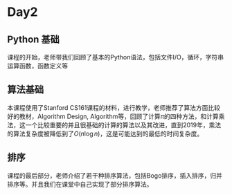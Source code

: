 # Day2

## Python 基础

课程的开始，老师带我们回顾了基本的Python语法，包括文件I/O，循环，字符串运算函数，函数定义等

## 算法基础

本课程使用了Stanford CS161课程的材料，进行教学，老师推荐了算法方面比较好的教材，Algorithm Design, Algorithm等，回顾了计算$\pi$的四种方法，和计算乘法，这一个比较重要的并且很基础的计算的算法以及其改进，直到2019年，乘法的算法复杂度被降低到了$O(n\log n)$，这是可能达到的最低的时间复杂度。

## 排序

课程的最后部分，老师介绍了若干种排序算法，包括Bogo排序，插入排序，归并排序等。并且我们在课堂中自己实现了部分排序算法。